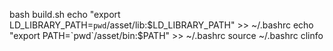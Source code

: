 bash build.sh
echo "export LD_LIBRARY_PATH=`pwd`/asset/lib:$LD_LIBRARY_PATH" >> ~/.bashrc
echo "export PATH=`pwd`/asset/bin:$PATH" >> ~/.bashrc
source ~/.bashrc
clinfo
